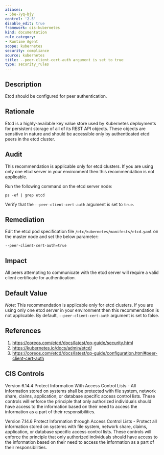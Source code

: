 ```yaml
---
aliases:
- 5be-7yq-bjy
control: '2.5'
disable_edit: true
framework: cis-kubernetes
kind: documentation
rule_category:
- Runtime Agent
scope: kubernetes
security: compliance
source: kubernetes
title: --peer-client-cert-auth argument is set to true
type: security_rules
---
```


## Description

Etcd should be configured for peer authentication.

## Rationale

Etcd is a highly-available key value store used by Kubernetes deployments for persistent storage of all of its REST API objects. These objects are sensitive in nature and should be accessible only by authenticated etcd peers in the etcd cluster.

## Audit

This recommendation is applicable only for etcd clusters. If you are using only one etcd server in your environment then this recommendation is not applicable.

Run the following command on the etcd server node: 
```
ps -ef | grep etcd
```
Verify that the `--peer-client-cert-auth` argument is set to `true`.  

## Remediation

Edit the etcd pod specification file `/etc/kubernetes/manifests/etcd.yaml` on the master node and set the below parameter:

```
--peer-client-cert-auth=true
```

## Impact

All peers attempting to communicate with the etcd server will require a valid client certificate for authentication.

## Default Value

*Note*: This recommendation is applicable only for etcd clusters. If you are using only one etcd server in your environment then this recommendation is not applicable. By default, `--peer-client-cert-auth` argument is set to false.

## References

1. https://coreos.com/etcd/docs/latest/op-guide/security.html 
2. https://kubernetes.io/docs/admin/etcd/ 
3. https://coreos.com/etcd/docs/latest/op-guide/configuration.html#peer-client-cert-auth

## CIS Controls

Version 6.14.4 Protect Information With Access Control Lists - All information stored on systems shall be protected with file system, network share, claims, application, or database specific access control lists. These controls will enforce the principle that only authorized individuals should have access to the information based on their need to access the information as a part of their responsibilities. 

Version 7.14.6 Protect Information through Access Control Lists - Protect all information stored on systems with file system, network share, claims, application, or database specific access control lists. These controls will enforce the principle that only authorized individuals should have access to the information based on their need to access the information as a part of their responsibilities.                

[1]: https://coreos.com/etcd/docs/latest/op-guide/security.html 
[2]: https://kubernetes.io/docs/admin/etcd/ 
[3]: https://coreos.com/etcd/docs/latest/op-guide/configuration.html#peer-client-cert-auth
